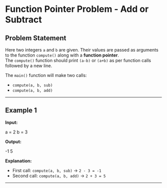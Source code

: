 # Function Pointer Problem - Add or Subtract

## Problem Statement
Here two integers `a` and `b` are given. Their values are passed as arguments to the function `compute()` along with a **function pointer**.  
The `compute()` function should print `(a-b)` or `(a+b)` as per function calls followed by a new line.  

The `main()` function will make two calls:  
- `compute(a, b, sub)`  
- `compute(a, b, add)`  

---

## Example 1
**Input:**  

a = 2
b = 3


**Output:**  

-1
5


**Explanation:**  
- First call: `compute(a, b, sub)` → `2 - 3 = -1`  
- Second call: `compute(a, b, add)` → `2 + 3 = 5`  

---
